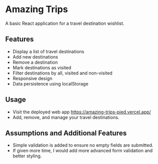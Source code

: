 # Amazing Trips

A basic React application for a travel destination wishlist.

## Features
- Display a list of travel destinations
- Add new destinations
- Remove a destination
- Mark destinations as visited
- Filter destinations by all, visited and non-visited
- Responsive design
- Data persistence using localStorage

## Usage
- Visit the deployed web app https://amazing-trips-pied.vercel.app/
- Add, remove, and manage your travel destinations.

## Assumptions and Additional Features
- Simple validation is added to ensure no empty fields are submitted.
- If given more time, I would add more advanced form validation and better styling.

